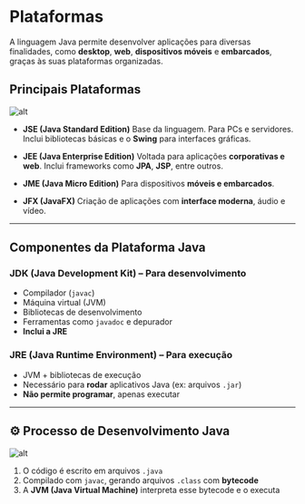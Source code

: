 # Plataformas

A linguagem Java permite desenvolver aplicações para diversas finalidades, como **desktop**, **web**, **dispositivos móveis** e **embarcados**, graças às suas plataformas organizadas.

## Principais Plataformas

![alt](/home/tiago3neres/Documentos/dio-bootcamps/orange-tech-backend/bootcamp-notes/basic-java/images/plataformas-java.png)

- **JSE (Java Standard Edition)** 
  Base da linguagem. Para PCs e servidores. Inclui bibliotecas básicas e o **Swing** para interfaces gráficas.

- **JEE (Java Enterprise Edition)** 
  Voltada para aplicações **corporativas e web**. Inclui frameworks como **JPA**, **JSP**, entre outros.

- **JME (Java Micro Edition)** 
  Para dispositivos **móveis e embarcados**.

- **JFX (JavaFX)** 
  Criação de aplicações com **interface moderna**, áudio e vídeo.

---

## Componentes da Plataforma Java

### JDK (Java Development Kit) – Para desenvolvimento

- Compilador (`javac`)
- Máquina virtual (JVM)
- Bibliotecas de desenvolvimento
- Ferramentas como `javadoc` e depurador
- **Inclui a JRE**

### JRE (Java Runtime Environment) – Para execução

- JVM + bibliotecas de execução
- Necessário para **rodar** aplicativos Java (ex: arquivos `.jar`)
- **Não permite programar**, apenas executar

---

## ⚙️ Processo de Desenvolvimento Java

![alt](/home/tiago3neres/Documentos/dio-bootcamps/orange-tech-backend/bootcamp-notes/basic-java/images/processo-de-desenvolvimento.png)

1. O código é escrito em arquivos `.java`
2. Compilado com `javac`, gerando arquivos `.class` com **bytecode**
3. A **JVM (Java Virtual Machine)** interpreta esse bytecode e o executa
